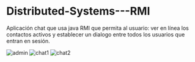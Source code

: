 # Distributed-Systems---RMI
Aplicación chat que usa java RMI que permita al usuario: ver en línea los contactos activos y establecer un dialogo entre todos los usuarios que entran en sesión. 

![admin](https://user-images.githubusercontent.com/33511988/106422284-4f7f1800-642c-11eb-849b-c593eaad8d17.png)
![chat1](https://user-images.githubusercontent.com/33511988/106422286-5017ae80-642c-11eb-995e-15f9cd16eab9.png)
![chat2](https://user-images.githubusercontent.com/33511988/106422288-50b04500-642c-11eb-804f-2836003bd4a2.png)
